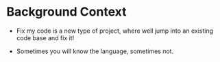 # Background Context
- Fix my code is a new type of project, where well jump into an existing code base and fix it!

- Sometimes you will know the language, sometimes not.